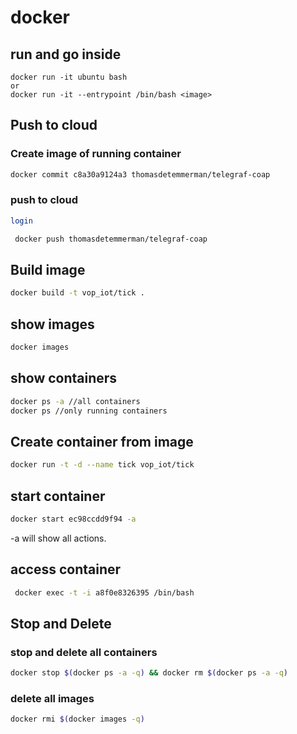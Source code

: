  # docker
## run and go inside
```
docker run -it ubuntu bash
or
docker run -it --entrypoint /bin/bash <image>
```
 ## Push to cloud
### Create image of running container
```sh
docker commit c8a30a9124a3 thomasdetemmerman/telegraf-coap
```
### push to cloud
```sh
login
```
```sh
 docker push thomasdetemmerman/telegraf-coap
 ```
 
 ## Build image
 ```bash
 docker build -t vop_iot/tick .
 ```
## show images
```bash 
docker images
```
 
## show containers
```bash
docker ps -a //all containers
docker ps //only running containers
```

## Create container from image
```bash
docker run -t -d --name tick vop_iot/tick
```
## start container
```bash
docker start ec98ccdd9f94 -a
```
-a will show all actions.

## access container
```bash
 docker exec -t -i a8f0e8326395 /bin/bash
 ```
## Stop and Delete
### stop and delete all containers
```bash
docker stop $(docker ps -a -q) && docker rm $(docker ps -a -q)
```

### delete all images
```sh
docker rmi $(docker images -q)
```
